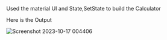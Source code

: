 Used the material UI and State,SetState to build the Calculator

Here is the Output

![Screenshot 2023-10-17 004406](https://github.com/KVRL17/reactjs-calculator/assets/108987531/bd9f02f2-fc3d-4f6d-94fe-58dc6d20c4ca)
